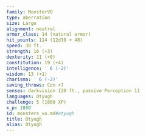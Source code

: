 ```yaml
---
family: MonsterVO
type: aberration
size: Large
alignment: neutral
armor_class: 14 (natural armor)
hit_points: 114 (12d10 + 48)
speed: 30 ft.
strength: 16 (+3)
dexterity: 11 (+0)
constitution: 19 (+4)
intelligence: ' 6 (-2)'
wisdom: 13 (+1)
charisma: ' 6 (-2)'
saving_throws: Con +7
senses: darkvision 120 ft., passive Perception 11
languages: Otyugh
challenge: 5 (1800 XP)
x_p: 1800
id: monsters_vo.md#otyugh
title: Otyugh
alias: Otyugh
---
```


